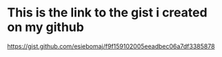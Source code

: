 # This is the link to the gist i created on my github

https://gist.github.com/esiebomaj/f9f159102005eeadbec06a7df3385878